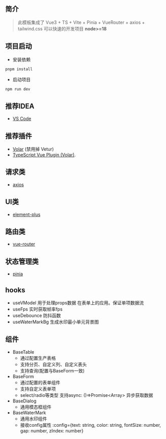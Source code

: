 ## 简介
> 此模板集成了 Vue3 + TS + Vite + Pinia + VueRouter + axios + tailwind.css 可以快速的开发项目
> **node>=18**

## 项目启动
- 安装依赖
```bash
pnpm install
```
- 启动项目
```bash
npm run dev
```


## 推荐IDEA
- [VS Code](https://code.visualstudio.com/) 

## 推荐插件
- [Volar](https://marketplace.visualstudio.com/items?itemName=Vue.volar) (禁用掉 Vetur) 
- [TypeScript Vue Plugin (Volar)](https://marketplace.visualstudio.com/items?itemName=Vue.vscode-typescript-vue-plugin).

## 请求类
- [axios](https://github.com/axios/axios)

## UI类
- [element-plus](https://github.com/element-plus/element-plus)

## 路由类
- [vue-router](https://github.com/vuejs/vue-router)

## 状态管理类
- [pinia](https://github.com/vuejs/pinia)

## hooks
- useVModel 用于处理props数据 在表单上的应用。保证单项数据流
- useFps 实时获取帧率fps
- useDebounce 防抖函数
- useWaterMarkBg 生成水印最小单元背景图

## 组件
- BaseTable
  - 通过配置生产表格
  - 支持分页、自定义列、自定义表头
  - 支持查询(配置与BaseForm一致)
- BaseForm
  - 通过配置的表单组件
  - 支持自定义表单项
  - select/radio等类型 支持async: ()=>Promise<Array<any>> 异步获取数据
- BaseDialog
  - 通用模态框组件
- BaseWaterMark
  - 通用水印组件
  - 接收config属性 :config={text: string, color: string, fontSize: number, gap: number, zIndex: number}
